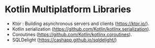 # Kotlin Multiplatform Libraries
- Ktor : Building asynchronous servers and clients (https://ktor.io/).
- Kotlin serialization (https://github.com/Kotlin/kotlinx.serialization).
- Coroutines (https://github.com/Kotlin/kotlinx.coroutines).
- SQLDelight (https://cashapp.github.io/sqldelight/)
